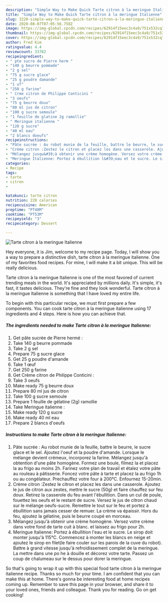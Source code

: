 ```yaml
---
description: "Simple Way to Make Quick Tarte citron à la meringue Italienne"
title: "Simple Way to Make Quick Tarte citron à la meringue Italienne"
slug: 3220-simple-way-to-make-quick-tarte-citron-a-la-meringue-italienne
date: 2020-08-07T07:05:56.758Z
image: https://img-global.cpcdn.com/recipes/62914f15eec3c4a9/751x532cq70/tarte-citron-a-la-meringue-italienne-photo-principale-de-la-recette.jpg
thumbnail: https://img-global.cpcdn.com/recipes/62914f15eec3c4a9/751x532cq70/tarte-citron-a-la-meringue-italienne-photo-principale-de-la-recette.jpg
cover: https://img-global.cpcdn.com/recipes/62914f15eec3c4a9/751x532cq70/tarte-citron-a-la-meringue-italienne-photo-principale-de-la-recette.jpg
author: Fred Kim
ratingvalue: 4.4
reviewcount: 33782
recipeingredient:
- " pte sucre de Pierre herm "
- "140 g beurre pommade"
- "2 g sel"
- "75 g sucre glace"
- "25 g poudre damande"
- "1 uf"
- "250 g farine"
- " Crme citron de Philippe Conticini "
- "3 oeufs"
- "75 g beurre doux"
- "80 ml jus de citron"
- "100 g sucre semoule"
- "1 feuille de glatine 2g ramollie"
- " Meringue italienne "
- "120 g sucre"
- "40 ml eau"
- "2 blancs doeufs"
recipeinstructions:
- "Pâte sucrée : Au robot munie de la feuille, battre le beurre, le sucre glace et le sel. Ajoutez l&#39;oeuf et la poudre d&#39;amande. Lorsque le mélange devient crémeux, incorporez la farine. Mélangez jusqu&#39;à obtention d&#39;une pâte homogène. Formez une boule, filmez la et placez la au frigo au moins 2h. Farinez votre plan de travail et étalez votre pâte au rouleau à pâtisserie. Foncez votre pâte à tarte et placez la au frigo 1h ou au congélateur. Prechauffez votre four à 200°C. Enfournez 15-20min."
- "Crème citron :Zestez le citron et placez les dans une casserole. Ajoutez le jus de citron aux zestes, mettre le sucre (50g) et faire chauffez sur feu doux. Retirez la casserole du feu avant l&#39;ébullition. Dans un cul de poule, fouettez les oeufs et le restant de sucre. Versez le jus de citron chaud sur le mélange oeufs-sucre. Remettre le tout sur le feu et portez à ébullition sans jamais cesser de remuer. La crème va épaissir. Hors du feu, ajoutez la gélatine, puis le beurre coupé en morceau."
- "Mélangez jusqu&#39;à obtenir une crème homogène. Versez votre crème dans votre fond de tarte cuit à blanc. et laissez au frigo pour 2h."
- "Meringue Italienne: Portez à ébullition l&#39;eau et le sucre. Le sirop doit monter jusqu&#39;à 115°C. Commencez à monter les blancs en neige et ajoutez le sirop en filet(le faire couler sur les parois de la cuve du robot). Battre à grand vitesse jusqu&#39;à refroidissement complet de la meringue. La mettre dans une po he à douille et décorez votre tarte. Passez un coup de chalumeau sur le dessus pour dorer la meringue."
categories:
- Recipe
tags:
- tarte
- citron
- 

katakunci: tarte citron  
nutrition: 220 calories
recipecuisine: American
preptime: "PT40M"
cooktime: "PT53M"
recipeyield: "3"
recipecategory: Dessert

---
```



![Tarte citron à la meringue Italienne](https://img-global.cpcdn.com/recipes/62914f15eec3c4a9/751x532cq70/tarte-citron-a-la-meringue-italienne-photo-principale-de-la-recette.jpg)

Hey everyone, it is Jim, welcome to my recipe page. Today, I will show you a way to prepare a distinctive dish, tarte citron à la meringue italienne. One of my favorites food recipes. For mine, I will make it a bit unique. This will be really delicious.



Tarte citron à la meringue Italienne is one of the most favored of current trending meals in the world. It's appreciated by millions daily. It's simple, it's fast, it tastes delicious. They're fine and they look wonderful. Tarte citron à la meringue Italienne is something that I have loved my entire life.


To begin with this particular recipe, we must first prepare a few components. You can cook tarte citron à la meringue italienne using 17 ingredients and 4 steps. Here is how you can achieve that.

<!--inarticleads1-->

##### The ingredients needed to make Tarte citron à la meringue Italienne:

1. Get  pâte sucrée de Pierre hermé :
1. Take 140 g beurre pommade
1. Take 2 g sel
1. Prepare 75 g sucre glace
1. Get 25 g poudre d&#39;amande
1. Take 1 œuf
1. Get 250 g farine
1. Get  Crème citron de Philippe Conticini :
1. Take 3 oeufs
1. Make ready 75 g beurre doux
1. Prepare 80 ml jus de citron
1. Take 100 g sucre semoule
1. Prepare 1 feuille de gélatine (2g) ramollie
1. Take  Meringue italienne :
1. Make ready 120 g sucre
1. Make ready 40 ml eau
1. Prepare 2 blancs d&#39;oeufs




<!--inarticleads2-->

##### Instructions to make Tarte citron à la meringue Italienne:

1. Pâte sucrée : Au robot munie de la feuille, battre le beurre, le sucre glace et le sel. Ajoutez l&#39;oeuf et la poudre d&#39;amande. Lorsque le mélange devient crémeux, incorporez la farine. Mélangez jusqu&#39;à obtention d&#39;une pâte homogène. Formez une boule, filmez la et placez la au frigo au moins 2h. Farinez votre plan de travail et étalez votre pâte au rouleau à pâtisserie. Foncez votre pâte à tarte et placez la au frigo 1h ou au congélateur. Prechauffez votre four à 200°C. Enfournez 15-20min.
1. Crème citron :Zestez le citron et placez les dans une casserole. Ajoutez le jus de citron aux zestes, mettre le sucre (50g) et faire chauffez sur feu doux. Retirez la casserole du feu avant l&#39;ébullition. Dans un cul de poule, fouettez les oeufs et le restant de sucre. Versez le jus de citron chaud sur le mélange oeufs-sucre. Remettre le tout sur le feu et portez à ébullition sans jamais cesser de remuer. La crème va épaissir. Hors du feu, ajoutez la gélatine, puis le beurre coupé en morceau.
1. Mélangez jusqu&#39;à obtenir une crème homogène. Versez votre crème dans votre fond de tarte cuit à blanc. et laissez au frigo pour 2h.
1. Meringue Italienne: Portez à ébullition l&#39;eau et le sucre. Le sirop doit monter jusqu&#39;à 115°C. Commencez à monter les blancs en neige et ajoutez le sirop en filet(le faire couler sur les parois de la cuve du robot). Battre à grand vitesse jusqu&#39;à refroidissement complet de la meringue. La mettre dans une po he à douille et décorez votre tarte. Passez un coup de chalumeau sur le dessus pour dorer la meringue.




So that's going to wrap it up with this special food tarte citron à la meringue italienne recipe. Thanks so much for your time. I am confident that you can make this at home. There's gonna be interesting food at home recipes coming up. Remember to save this page in your browser, and share it to your loved ones, friends and colleague. Thank you for reading. Go on get cooking!
